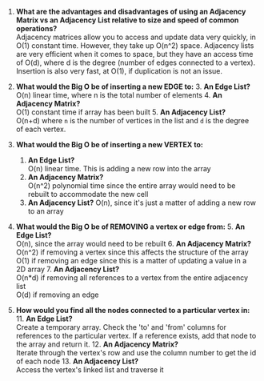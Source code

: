 1. **What are the advantages and disadvantages of using an Adjacency Matrix vs an Adjacency List relative to size and speed of common operations?**  
Adjacency matrices allow you to access and update data very quickly, in O(1) constant time. However, they take up O(n^2) space.
Adjacency lists are very efficient when it comes to space, but they have an access time of O(d), where d is the degree (number of edges connected to a vertex). Insertion is also very fast, at O(1), if duplication is not an issue. 

2. **What would the Big O be of inserting a new EDGE to:**
	3. **An Edge List?**  
O(n) linear time, where n is the total number of elements
	4. **An Adjacency Matrix?**  
	O(1) constant time if array has been built 
	5. **An Adjacency List?**  
	O(n+d) where `n` is the number of vertices in the list and `d` is the degree of each vertex.  

3. **What would the Big O be of inserting a new VERTEX to:**
	1. **An Edge List?**  
	O(n) linear time. This is adding a new row into the array
	2. **An Adjacency Matrix?**  
	O(n^2) polynomial time since the entire array would need to be rebuilt to accommodate the new cell
	3. **An Adjacency List?**
O(n), since it's just a matter of adding a new row to an array

4. **What would the Big O be of REMOVING a vertex or edge from:**
	5. **An Edge List?**  
O(n), since the array would need to be rebuilt
	6. **An Adjacency Matrix?**  
O(n^2) if removing a vertex since this affects the structure of the array  
O(1) if removing an edge since this is a matter of updating a value in a 2D array
	7. **An Adjacency List?**  
O(n*d) if removing all references to a vertex from the entire adjacency list  
O(d) if removing an edge 
10. **How would you find all the nodes connected to a particular vertex in:**  
	11. **An Edge List?**  
	Create a temporary array. Check the 'to' and 'from' columns for references to the particular vertex. If a reference exists, add that node to the array and return it.
	12. **An Adjacency Matrix?**    
	Iterate through the vertex's row and use the column number to get the id of each node 
	13. **An Adjacency List?**  
	Access the vertex's linked list and traverse it